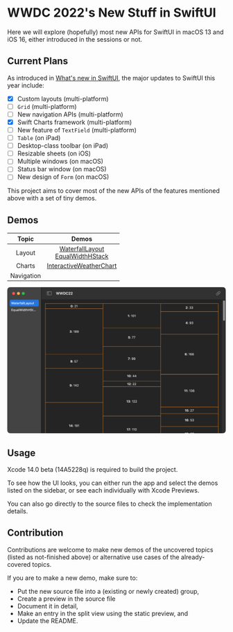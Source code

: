 # WWDC 2022's New Stuff in SwiftUI

Here we will explore (hopefully) most new APIs for SwiftUI in macOS 13 and iOS 16, either introduced in the sessions or not.

## Current Plans

As introduced in [What's new in SwiftUI](https://developer.apple.com/videos/play/wwdc2022/10052/), the major updates to SwiftUI
this year include:

- [x] Custom layouts (multi-platform)
- [ ] `Grid` (multi-platform)
- [ ] New navigation APIs (multi-platform)
- [x] Swift Charts framework (multi-platform)
- [ ] New feature of `TextField` (multi-platform)
- [ ] `Table` (on iPad)
- [ ] Desktop-class toolbar (on iPad)
- [ ] Resizable sheets (on iOS)
- [ ] Multiple windows (on macOS)
- [ ] Status bar window (on macOS)
- [ ] New design of `Form` (on macOS)

This project aims to cover most of the new APIs of the features mentioned above with a set of tiny demos.

## Demos

| Topic | Demos |
| :--:  | :--:  |
| Layout | [WaterfallLayout](Sources/WWDC22/Layout/WaterfallLayout.swift)<br/>[EqualWidthHStack](Sources/WWDC22/Layout/EqualWidthHStack.swift) |
| Charts | [InteractiveWeatherChart](Sources/WWDC22/Charts/InteractiveWeatherChart.swift) |
| Navigation | |

![](Assets/screenshot.png)

## Usage

Xcode 14.0 beta (14A5228q) is required to build the project.

To see how the UI looks, you can either run the app and select the demos
listed on the sidebar, or see each individually with Xcode Previews.

You can also go directly to the source files to check the implementation details.

## Contribution

Contributions are welcome to make new demos of the uncovered topics (listed as not-finished above) or alternative use cases of the already-covered topics.

If you are to make a new demo, make sure to:

- Put the new source file into a (existing or newly created) group,
- Create a preview in the source file
- Document it in detail,
- Make an entry in the split view using the static preview, and
- Update the README.